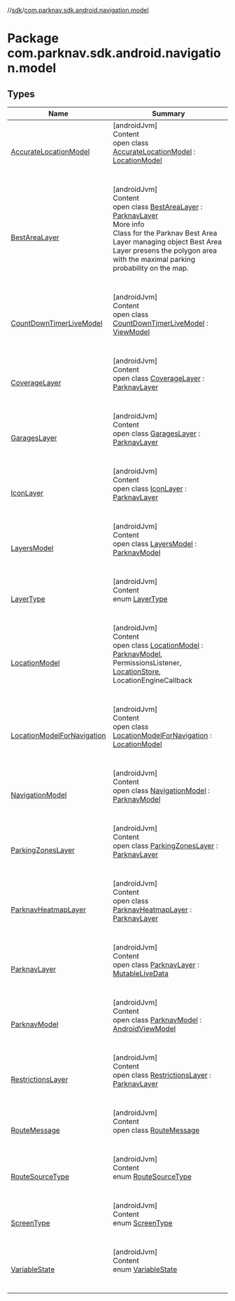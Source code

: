 //[sdk](../../index.md)/[com.parknav.sdk.android.navigation.model](index.md)



# Package com.parknav.sdk.android.navigation.model  


## Types  
  
|  Name |  Summary | 
|---|---|
| <a name="com.parknav.sdk.android.navigation.model/AccurateLocationModel///PointingToDeclaration/"></a>[AccurateLocationModel](-accurate-location-model/index.md)| <a name="com.parknav.sdk.android.navigation.model/AccurateLocationModel///PointingToDeclaration/"></a>[androidJvm]  <br>Content  <br>open class [AccurateLocationModel](-accurate-location-model/index.md) : [LocationModel](-location-model/index.md)  <br><br><br>|
| <a name="com.parknav.sdk.android.navigation.model/BestAreaLayer///PointingToDeclaration/"></a>[BestAreaLayer](-best-area-layer/index.md)| <a name="com.parknav.sdk.android.navigation.model/BestAreaLayer///PointingToDeclaration/"></a>[androidJvm]  <br>Content  <br>open class [BestAreaLayer](-best-area-layer/index.md) : [ParknavLayer](-parknav-layer/index.md)  <br>More info  <br>Class for the Parknav Best Area Layer managing object Best Area Layer presens the polygon area with the maximal parking probability on the map.  <br><br><br>|
| <a name="com.parknav.sdk.android.navigation.model/CountDownTimerLiveModel///PointingToDeclaration/"></a>[CountDownTimerLiveModel](-count-down-timer-live-model/index.md)| <a name="com.parknav.sdk.android.navigation.model/CountDownTimerLiveModel///PointingToDeclaration/"></a>[androidJvm]  <br>Content  <br>open class [CountDownTimerLiveModel](-count-down-timer-live-model/index.md) : [ViewModel](https://developer.android.com/reference/kotlin/androidx/lifecycle/ViewModel.html)  <br><br><br>|
| <a name="com.parknav.sdk.android.navigation.model/CoverageLayer///PointingToDeclaration/"></a>[CoverageLayer](-coverage-layer/index.md)| <a name="com.parknav.sdk.android.navigation.model/CoverageLayer///PointingToDeclaration/"></a>[androidJvm]  <br>Content  <br>open class [CoverageLayer](-coverage-layer/index.md) : [ParknavLayer](-parknav-layer/index.md)  <br><br><br>|
| <a name="com.parknav.sdk.android.navigation.model/GaragesLayer///PointingToDeclaration/"></a>[GaragesLayer](-garages-layer/index.md)| <a name="com.parknav.sdk.android.navigation.model/GaragesLayer///PointingToDeclaration/"></a>[androidJvm]  <br>Content  <br>open class [GaragesLayer](-garages-layer/index.md) : [ParknavLayer](-parknav-layer/index.md)  <br><br><br>|
| <a name="com.parknav.sdk.android.navigation.model/IconLayer///PointingToDeclaration/"></a>[IconLayer](-icon-layer/index.md)| <a name="com.parknav.sdk.android.navigation.model/IconLayer///PointingToDeclaration/"></a>[androidJvm]  <br>Content  <br>open class [IconLayer](-icon-layer/index.md) : [ParknavLayer](-parknav-layer/index.md)  <br><br><br>|
| <a name="com.parknav.sdk.android.navigation.model/LayersModel///PointingToDeclaration/"></a>[LayersModel](-layers-model/index.md)| <a name="com.parknav.sdk.android.navigation.model/LayersModel///PointingToDeclaration/"></a>[androidJvm]  <br>Content  <br>open class [LayersModel](-layers-model/index.md) : [ParknavModel](-parknav-model/index.md)  <br><br><br>|
| <a name="com.parknav.sdk.android.navigation.model/LayerType///PointingToDeclaration/"></a>[LayerType](-layer-type/index.md)| <a name="com.parknav.sdk.android.navigation.model/LayerType///PointingToDeclaration/"></a>[androidJvm]  <br>Content  <br>enum [LayerType](-layer-type/index.md)  <br><br><br>|
| <a name="com.parknav.sdk.android.navigation.model/LocationModel///PointingToDeclaration/"></a>[LocationModel](-location-model/index.md)| <a name="com.parknav.sdk.android.navigation.model/LocationModel///PointingToDeclaration/"></a>[androidJvm]  <br>Content  <br>open class [LocationModel](-location-model/index.md) : [ParknavModel](-parknav-model/index.md), PermissionsListener, [LocationStore](../com.parknav.sdk.android.navigation.location/-location-store/index.md), LocationEngineCallback<LocationEngineResult>   <br><br><br>|
| <a name="com.parknav.sdk.android.navigation.model/LocationModelForNavigation///PointingToDeclaration/"></a>[LocationModelForNavigation](-location-model-for-navigation/index.md)| <a name="com.parknav.sdk.android.navigation.model/LocationModelForNavigation///PointingToDeclaration/"></a>[androidJvm]  <br>Content  <br>open class [LocationModelForNavigation](-location-model-for-navigation/index.md) : [LocationModel](-location-model/index.md)  <br><br><br>|
| <a name="com.parknav.sdk.android.navigation.model/NavigationModel///PointingToDeclaration/"></a>[NavigationModel](-navigation-model/index.md)| <a name="com.parknav.sdk.android.navigation.model/NavigationModel///PointingToDeclaration/"></a>[androidJvm]  <br>Content  <br>open class [NavigationModel](-navigation-model/index.md) : [ParknavModel](-parknav-model/index.md)  <br><br><br>|
| <a name="com.parknav.sdk.android.navigation.model/ParkingZonesLayer///PointingToDeclaration/"></a>[ParkingZonesLayer](-parking-zones-layer/index.md)| <a name="com.parknav.sdk.android.navigation.model/ParkingZonesLayer///PointingToDeclaration/"></a>[androidJvm]  <br>Content  <br>open class [ParkingZonesLayer](-parking-zones-layer/index.md) : [ParknavLayer](-parknav-layer/index.md)  <br><br><br>|
| <a name="com.parknav.sdk.android.navigation.model/ParknavHeatmapLayer///PointingToDeclaration/"></a>[ParknavHeatmapLayer](-parknav-heatmap-layer/index.md)| <a name="com.parknav.sdk.android.navigation.model/ParknavHeatmapLayer///PointingToDeclaration/"></a>[androidJvm]  <br>Content  <br>open class [ParknavHeatmapLayer](-parknav-heatmap-layer/index.md) : [ParknavLayer](-parknav-layer/index.md)  <br><br><br>|
| <a name="com.parknav.sdk.android.navigation.model/ParknavLayer///PointingToDeclaration/"></a>[ParknavLayer](-parknav-layer/index.md)| <a name="com.parknav.sdk.android.navigation.model/ParknavLayer///PointingToDeclaration/"></a>[androidJvm]  <br>Content  <br>open class [ParknavLayer](-parknav-layer/index.md) : [MutableLiveData](https://developer.android.com/reference/kotlin/androidx/lifecycle/MutableLiveData.html)<FeatureCollection>   <br><br><br>|
| <a name="com.parknav.sdk.android.navigation.model/ParknavModel///PointingToDeclaration/"></a>[ParknavModel](-parknav-model/index.md)| <a name="com.parknav.sdk.android.navigation.model/ParknavModel///PointingToDeclaration/"></a>[androidJvm]  <br>Content  <br>open class [ParknavModel](-parknav-model/index.md) : [AndroidViewModel](https://developer.android.com/reference/kotlin/androidx/lifecycle/AndroidViewModel.html)  <br><br><br>|
| <a name="com.parknav.sdk.android.navigation.model/RestrictionsLayer///PointingToDeclaration/"></a>[RestrictionsLayer](-restrictions-layer/index.md)| <a name="com.parknav.sdk.android.navigation.model/RestrictionsLayer///PointingToDeclaration/"></a>[androidJvm]  <br>Content  <br>open class [RestrictionsLayer](-restrictions-layer/index.md) : [ParknavLayer](-parknav-layer/index.md)  <br><br><br>|
| <a name="com.parknav.sdk.android.navigation.model/RouteMessage///PointingToDeclaration/"></a>[RouteMessage](-route-message/index.md)| <a name="com.parknav.sdk.android.navigation.model/RouteMessage///PointingToDeclaration/"></a>[androidJvm]  <br>Content  <br>open class [RouteMessage](-route-message/index.md)  <br><br><br>|
| <a name="com.parknav.sdk.android.navigation.model/RouteSourceType///PointingToDeclaration/"></a>[RouteSourceType](-route-source-type/index.md)| <a name="com.parknav.sdk.android.navigation.model/RouteSourceType///PointingToDeclaration/"></a>[androidJvm]  <br>Content  <br>enum [RouteSourceType](-route-source-type/index.md)  <br><br><br>|
| <a name="com.parknav.sdk.android.navigation.model/ScreenType///PointingToDeclaration/"></a>[ScreenType](-screen-type/index.md)| <a name="com.parknav.sdk.android.navigation.model/ScreenType///PointingToDeclaration/"></a>[androidJvm]  <br>Content  <br>enum [ScreenType](-screen-type/index.md)  <br><br><br>|
| <a name="com.parknav.sdk.android.navigation.model/VariableState///PointingToDeclaration/"></a>[VariableState](-variable-state/index.md)| <a name="com.parknav.sdk.android.navigation.model/VariableState///PointingToDeclaration/"></a>[androidJvm]  <br>Content  <br>enum [VariableState](-variable-state/index.md)  <br><br><br>|

